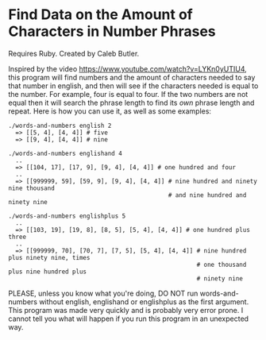 # Find Data on the Amount of Characters in Number Phrases

Requires Ruby. Created by Caleb Butler.

Inspired by the video https://www.youtube.com/watch?v=LYKn0yUTIU4, this program will find numbers and the amount of characters needed to say that number in english, and then will see if the characters needed is equal to the number. For example, four is equal to four. If the two numbers are not equal then it will search the phrase length to find its _own_ phrase length and repeat. Here is how you can use it, as well as some examples:

    ./words-and-numbers english 2
      => [[5, 4], [4, 4]] # five
      => [[9, 4], [4, 4]] # nine
      
    ./words-and-numbers englishand 4
      ..
      => [[104, 17], [17, 9], [9, 4], [4, 4]] # one hundred and four
      ..
      => [[999999, 59], [59, 9], [9, 4], [4, 4]] # nine hundred and ninety nine thousand
                                                 # and nine hundred and ninety nine
      
    ./words-and-numbers englishplus 5
      ..
      => [[103, 19], [19, 8], [8, 5], [5, 4], [4, 4]] # one hundred plus three
      ..
      => [[999999, 70], [70, 7], [7, 5], [5, 4], [4, 4]] # nine hundred plus ninety nine, times
                                                         # one thousand plus nine hundred plus
                                                         # ninety nine

PLEASE, unless you know what you're doing, DO NOT run words-and-numbers without english, englishand or englishplus as the first argument. This program was made very quickly and is probably very error prone. I cannot tell you what will happen if you run this program in an unexpected way.
